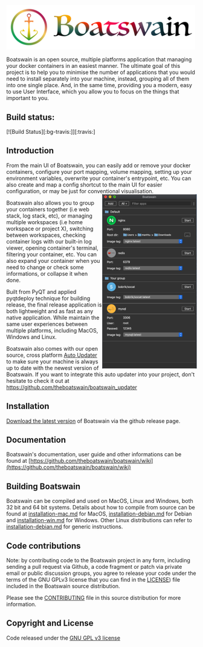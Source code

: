
<img src="https://raw.githubusercontent.com/theboatswain/boatswain/DevMaster/images/boatswain.png" width="500" />  

Boatswain is an open source, multiple platforms application that managing your docker containers in an easiest manner. The ultimate goal of this project is to help you to minimise the number of applications that you would need to install separately into your machine, instead, grouping all of them into one single place. And, in the same time, providing you a modern, easy to use User Interface, which you allow you to focus on the things that important to you.

## Build status:

[![Build Status][:bg-travis:]][:travis:]

## Introduction

From the main UI of Boatswain, you can easily add or remove your docker containers, configure your port mapping, volume mapping, setting up your environment variables, overwrite your container's entrypoint, etc. You can also create and map a config shortcut to the main UI for easier configuration, or may be just for conventional visualisation. 
<img align="right" src="https://raw.githubusercontent.com/theboatswain/boatswain/DevMaster/images/main-app-mac.png" width="250" />  

Boatswain also allows you to group your containers together (i.e web stack, log stack, etc), or managing multiple workspaces (i.e home workspace or project X), switching between workspaces, checking container logs with our built-in log viewer, opening container's terminal, filtering your container, etc. You can also expand your container when you need to change or check some informations, or collapse it when done. 

Built from PyQT and applied pyqtdeploy technique for building release, the final release application is both lightweight and as fast as any native application. While maintain the same user experiences between multiple platforms, including MacOS, Windows and Linux.

Boatswain also comes with our open source, cross platform [Auto Updater](https://github.com/theboatswain/boatswain_updater)  to make sure your machine is always up to date with the newest version of Boatswain. If you want to integrate this auto updater into your project, don't hesitate to check it out at  https://github.com/theboatswain/boatswain_updater

## Installation
[Download the latest version](https://github.com/theboatswain/boatswain/releases) of Boatswain via the github release page.

## Documentation
Boatswain's documentation, user guide and other informations can be found at [https://github.com/theboatswain/boatswain/wiki](https://github.com/theboatswain/boatswain/wiki)

## Building Boatswain
Boatswain can be compiled and used on MacOS, Linux and Windows, both 32 bit and 64 bit systems. Details about how to compile from source can be found at [installation-mac.md](https://github.com/theboatswain/boatswain/blob/master/installation-mac.md) for MacOS,  [installation-debian.md](https://github.com/theboatswain/boatswain/blob/master/installation-debian.md) for Debian  and [installation-win.md](https://github.com/theboatswain/boatswain/blob/master/installation-win.md)  for Windows. Other Linux distributions can refer to [installation-debian.md](https://github.com/theboatswain/boatswain/blob/master/installation-debian.md) for generic instructions.

## Code contributions
Note: by contributing code to the Boatswain project in any form, including sending a pull request via Github, a code fragment or patch via private email or public discussion groups, you agree to release your code under the terms of the GNU GPLv3 license that you can find in the [LICENSE](https://github.com/theboatswain/boatswain/blob/master/LICENSE)) file included in the Boatswain source distribution.

Please see the [CONTRIBUTING](https://github.com/theboatswain/boatswain/blob/master/CONTRIBUTING) file in this source distribution for more information.

## Copyright and License
Code released under the [GNU GPL v3 license](https://github.com/theboatswain/boatswain/blob/master/LICENSE)
